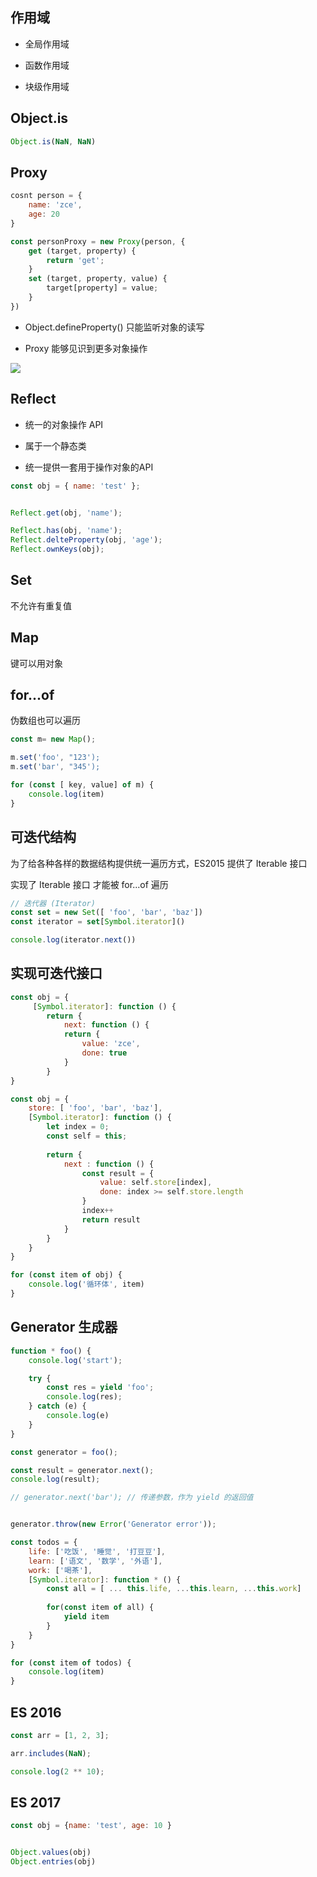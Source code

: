 ## 作用域

- 全局作用域

- 函数作用域

- 块级作用域

## Object.is

```js
Object.is(NaN, NaN)
```

## Proxy

```js
cosnt person = {
    name: 'zce',
    age: 20
}

const personProxy = new Proxy(person, {
    get (target, property) {
        return 'get';
    }
    set (target, property, value) {
        target[property] = value;
    }
})
```

- Object.defineProperty() 只能监听对象的读写

- Proxy 能够见识到更多对象操作



![](D:\系统默认\桌面\code\Project\k-blog\docs\public\js\2023-03-18-11-28-03-image.png)



## Reflect

- 统一的对象操作 API

- 属于一个静态类

- 统一提供一套用于操作对象的API



```js
const obj = { name: 'test' };


Reflect.get(obj, 'name');

Reflect.has(obj, 'name');
Reflect.delteProperty(obj, 'age');
Reflect.ownKeys(obj);
```



## Set

不允许有重复值

## Map

键可以用对象



## for...of

伪数组也可以遍历



```js
const m= new Map();

m.set('foo', "123');
m.set('bar', "345');

for (const [ key, value] of m) {
    console.log(item)
}
```



## 可迭代结构

为了给各种各样的数据结构提供统一遍历方式，ES2015 提供了 Iterable 接口



实现了 Iterable 接口 才能被 for...of 遍历



```js
// 迭代器 (Iterator)
const set = new Set([ 'foo', 'bar', 'baz'])
const iterator = set[Symbol.iterator]()

console.log(iterator.next())
```



## 实现可迭代接口



```js
const obj = {
     [Symbol.iterator]: function () {
        return {
            next: function () {
            return {
                value: 'zce',
                done: true
            }
        }    
}
```



```js
const obj = {
    store: [ 'foo', 'bar', 'baz'],
    [Symbol.iterator]: function () {
        let index = 0;
        const self = this;
        
        return {
            next : function () {
                const result = {
                    value: self.store[index],
                    done: index >= self.store.length
                }
                index++
                return result
            }
        }
    }
}

for (const item of obj) {
    console.log('循环体', item)
}
```



## Generator 生成器


```js
function * foo() {
    console.log('start');

    try {
        const res = yield 'foo';
        console.log(res);
    } catch (e) {
        console.log(e)
    }
}

const generator = foo();

const result = generator.next();
console.log(result);

// generator.next('bar'); // 传递参数，作为 yield 的返回值


generator.throw(new Error('Generator error'));
```


```js
const todos = {
    life: ['吃饭', '睡觉', '打豆豆'],
    learn: ['语文', '数学', '外语'],
    work: ['喝茶'],
    [Symbol.iterator]: function * () {
        const all = [ ... this.life, ...this.learn, ...this.work]
       
        for(const item of all) {
            yield item
        }
    }
}

for (const item of todos) {
    console.log(item)
}    
```

## ES 2016



```js
const arr = [1, 2, 3];

arr.includes(NaN);
```



```js
console.log(2 ** 10);
```



## ES 2017

```js
const obj = {name: 'test', age: 10 }


Object.values(obj)
Object.entries(obj)
```


